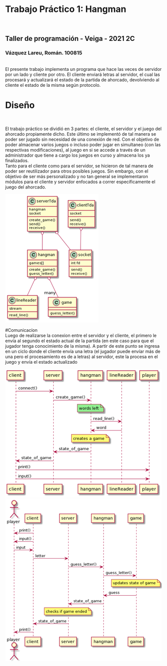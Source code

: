 # Trabajo Práctico 1: Hangman
</br>

## Taller de programación - Veiga - 2021 2C

### Vázquez Lareu, Román. 100815

</br>
El presente trabajo implementa un programa que hace las veces de servidor por un lado y cliente por otro. El cliente enviará letras al servidor, el cual las procesará y actualizará el estado de la partida de ahorcado, devolviendo al cliente el estado de la misma según protocolo.


# Diseño
</br>

El trabajo práctico se dividió en 3 partes: el cliente, el servidor y el juego del ahorcado propiamente dicho. Este último se implementó de tal manera se poder ser jugado sin necesidad de una conexión de red. Con el objetivo de poder almacenar varios juegos o incluso poder jugar en simultaneo (con las respectivas modificaciones), al juego en si se accede a través de un administrador que tiene a cargo los juegos en curso y almacena los ya finalizados.
</br>
Tanto para el cliente como para el servidor, se hicieron de tal manera de poder ser reutilizador para otros posibles juegos. Sin embargo, con el objetivo de ser más personalizado y no tan general se implementaron módulos para el cliente y servidor enfocados a correr específicamente el juego del ahorcado.

![](/classdiagram)

#Comunicacíon
</br>
Luego de realizarse la conexion entre el servidor y el cliente, el primero le envía al segundo el estado actual de la partida (en este caso para que el jugador tenga conocimiento de la misma). A partir de este punto se ingresa en un ciclo donde el cliente envía una letra (el jugador puede envíar más de una pero el procesamiento es de a letras) al servidor, este la procesa en el juego y envía el estado actualizado

![](/serverinitgame.png)
![](/game.png)
